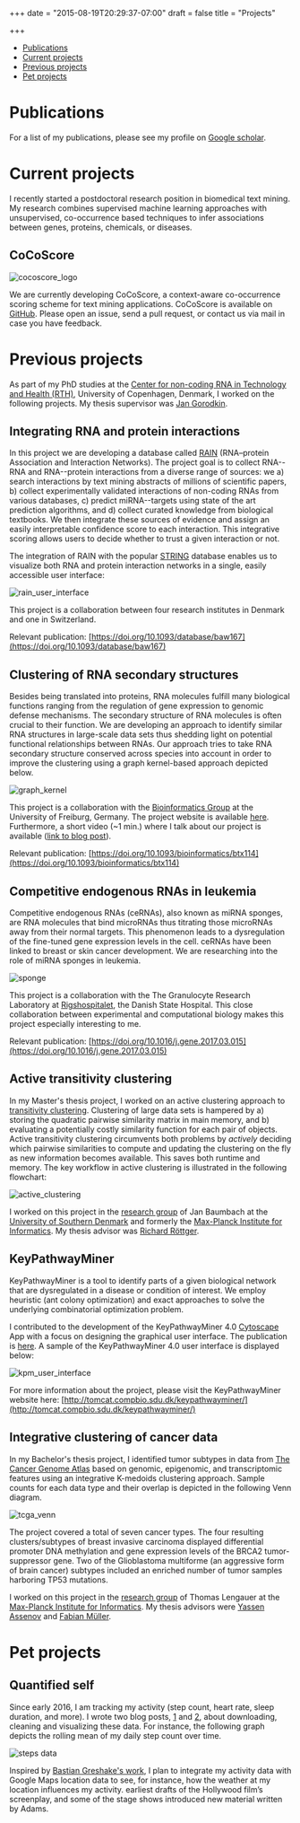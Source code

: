 +++
date = "2015-08-19T20:29:37-07:00"
draft = false
title = "Projects"

+++

- [Publications](#pub)
- [Current projects](#curr)
- [Previous projects](#prev)
- [Pet projects](#pet)

# <a name="pub">Publications</a>

For a list of my publications, please see my profile on [Google scholar](https://scholar.google.com/citations?user=80t0eDYAAAAJ&hl=en).

# <a name="curr">Current projects</a>

I recently started a postdoctoral research position in biomedical text mining.
My research combines supervised machine learning approaches with unsupervised, co-occurrence based techniques to infer associations between genes, proteins, chemicals, or diseases.

## CoCoScore

![cocoscore_logo](/projects/CoCoScore-text-small.png)

We are currently developing CoCoScore, a context-aware co-occurrence scoring scheme for text mining applications.
CoCoScore is available on [GitHub](https://github.com/JungeAlexander/cocoscore). Please open an issue, send a pull request, or contact us via mail in case you have feedback.

# <a name="prev">Previous projects</a>

As part of my PhD studies at the
[Center for non-coding RNA in Technology and Health (RTH)](http://rth.dk/), University of Copenhagen, Denmark, I worked on the
following projects. My thesis supervisor was
[Jan Gorodkin](http://rth.dk/~gorodkin/).

## Integrating RNA and protein interactions

In this project we are developing a database called
[RAIN](http://rth.dk/resources/rain/) (RNA–protein Association and Interaction Networks).
The project goal is to collect RNA--RNA and RNA--protein interactions from a
diverse range of sources: we
a) search interactions by text mining abstracts of millions of
scientific papers,
b) collect experimentally validated interactions of non-coding RNAs from various
databases,
c) predict miRNA--targets using state of the art prediction algorithms,
and d) collect curated knowledge from biological textbooks.
We then integrate these sources of evidence and assign an easily interpretable
confidence score to each interaction.
This integrative scoring allows users to decide whether to trust a given
interaction or not.

The integration of RAIN with the popular [STRING](http://string-db.org/)
database enables us to visualize both RNA and protein interaction networks in a
single, easily accessible user interface:

![rain_user_interface](/projects/rain_user_interface.png)

This project is a collaboration between four research institutes in Denmark
and one in Switzerland.

Relevant publication: 
[https://doi.org/10.1093/database/baw167](https://doi.org/10.1093/database/baw167)

## Clustering of RNA secondary structures

Besides being translated into proteins, RNA molecules fulfill many biological
functions ranging from the regulation of gene expression to genomic defense
mechanisms.
The secondary structure of RNA molecules is often crucial to their function.
We are developing an approach to identify similar RNA structures in large-scale
data sets thus shedding light on potential functional relationships between
RNAs.
Our approach tries to take RNA secondary structure conserved across species
into account in order to improve the clustering using a graph kernel-based approach
depicted below.

![graph_kernel](/projects/graph_kernel.png)

This project is a collaboration with the
[Bioinformatics Group](http://www.bioinf.uni-freiburg.de/?en) at the University
of Freiburg, Germany. The project website is available
[here](http://www.bioinf.uni-freiburg.de/Software/RNAscClust/).
Furthermore, a short video (~1 min.) where I talk about our project is available
([link to blog post](/blog/2016/07/17/video)). 

Relevant publication: 
[https://doi.org/10.1093/bioinformatics/btx114](https://doi.org/10.1093/bioinformatics/btx114)

## Competitive endogenous RNAs in leukemia

Competitive endogenous RNAs (ceRNAs), also known as miRNA sponges, are
RNA molecules that bind microRNAs thus titrating those microRNAs away from their
normal targets.
This phenomenon leads to a dysregulation of the fine-tuned gene expression
levels in the cell.
ceRNAs have been linked to breast or skin cancer development.
We are researching into the role of miRNA sponges in leukemia.

![sponge](/projects/sponge.png)

This project is a collaboration with the The Granulocyte Research Laboratory at
[Rigshospitalet](https://www.rigshospitalet.dk/english/Pages/default.aspx),
the Danish State Hospital.
This close collaboration between experimental and computational biology makes
this project especially interesting to me.

Relevant publication: 
[https://doi.org/10.1016/j.gene.2017.03.015](https://doi.org/10.1016/j.gene.2017.03.015)

## Active transitivity clustering

In my Master's thesis project, I worked on an active clustering approach to
[transitivity clustering](http://transclust.compbio.sdu.dk/main_page/index.php).
Clustering of large data sets is hampered by a) storing the quadratic pairwise
similarity matrix in main memory, and b) evaluating a potentially costly
similarity function for each pair of objects.
Active transitivity clustering circumvents both problems by *actively* deciding
which pairwise similarities to compute and
updating the clustering on the fly as new information becomes available.
This saves both runtime and memory.
The key workflow in active clustering is illustrated in the following flowchart:

![active_clustering](/projects/active_clustering.png)

I worked on this project in the [research group](http://www.baumbachlab.net/)
of Jan Baumbach at the [University of Southern Denmark](http://imada.sdu.dk/)
and formerly the
[Max-Planck Institute for Informatics](https://www.mpi-inf.mpg.de/home/).
My thesis advisor was
[Richard Röttger](http://www.imada.sdu.dk/~roettger/main_page/index.php).

## KeyPathwayMiner

KeyPathwayMiner is a tool to identify parts of a given biological network
that are dysregulated in a disease or condition of interest.
We employ heuristic (ant colony optimization) and exact approaches to solve the
underlying combinatorial optimization problem.

I contributed to the development of the
KeyPathwayMiner 4.0 [Cytoscape](http://cytoscape.org/) App with a focus on
designing the graphical user interface.
The publication is [here](dx.doi.org/10.1186/s12918-014-0099-x).
A sample of the KeyPathwayMiner 4.0 user interface is displayed below:

![kpm_user_interface](/projects/kpm.png)

For more information about the project, please visit the KeyPathwayMiner
website here:
[http://tomcat.compbio.sdu.dk/keypathwayminer/](http://tomcat.compbio.sdu.dk/keypathwayminer/)

## Integrative clustering of cancer data

In my Bachelor's thesis project, I identified tumor subtypes in data from
[The Cancer Genome Atlas](https://tcga-data.nci.nih.gov/tcga/) based on
genomic, epigenomic, and transcriptomic features using an integrative K-medoids
clustering approach. Sample counts for each data type and their overlap is
depicted in the following Venn diagram.

![tcga_venn](/projects/tcga_venn.png)

The project covered a total of seven cancer types.
The four resulting clusters/subtypes of breast invasive carcinoma
displayed differential promoter DNA methylation and gene expression levels of
the BRCA2 tumor-suppressor gene. Two of the Glioblastoma multiforme
(an aggressive form of brain cancer) subtypes included an enriched number of
tumor samples harboring TP53 mutations.

I worked on this project in the [research group](http://www.baumbachlab.net/)
of Thomas Lengauer at the
[Max-Planck Institute for Informatics](https://www.mpi-inf.mpg.de/home/).
My thesis advisors were
[Yassen Assenov](https://bioinf.mpi-inf.mpg.de/homepage/index.php?&account=yassen)
and
[Fabian Müller](https://bioinf.mpi-inf.mpg.de/homepage/index.php?&account=fmueller).

# <a name="pet">Pet projects</a>

## Quantified self

Since early 2016, I am tracking my activity (step count, heart rate, sleep
duration, and more).
I wrote two blog posts,
[1](/blog/2016/03/19/fitbit-data-01)
and
[2](/blog/2016/03/28/fitbit-data-02/),
about downloading, cleaning and visualizing these data.
For instance, the following graph depicts the rolling mean of my daily step
count over time.

![steps data](/posts/2016-03-28/steps.png)

Inspired by [Bastian Greshake's work](http://ruleofthirds.de/quantifiedself/),
I plan to integrate my activity data with Google Maps location data to see,
for instance, how the weather at my location influences my activity.
earliest drafts of the Hollywood film’s screenplay, and some of the stage shows introduced new material written by Adams.
